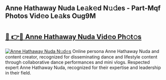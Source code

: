 ## Anne Hathaway Nuda Le𝚊k𝚎d N𝚞𝚍es - Part-Mqf Photos Vid𝚎o Le𝚊ks Oug9M

# <h2><a href="http://fbe0y4.evod.top/?m=Anne+Hathaway+Nuda">🔗 👉🔴 Anne Hathaway Nuda Vid𝚎o Ph𝚘t𝚘s</a></h2>

[![Anne Hathaway Nuda N𝚞d𝚎s](https://i.imgur.com/8V9OHl7.gif)](http://fbe0y4.evod.top/?m=Anne+Hathaway+Nuda)
Online persona Anne Hathaway Nuda and content creator, recognized for disseminating dance and lifestyle content through collaborative dance performances and mini vlogs. Respected expert Anne Hathaway Nuda, recognized for their expertise and leadership in their field. 
